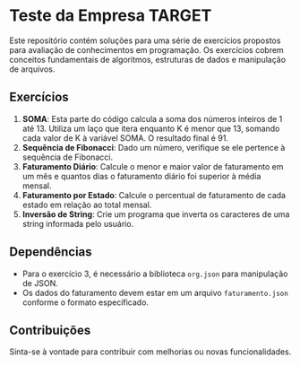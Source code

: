 # Teste da Empresa TARGET

Este repositório contém soluções para uma série de exercícios propostos para avaliação de conhecimentos em programação. Os exercícios cobrem conceitos fundamentais de algoritmos, estruturas de dados e manipulação de arquivos.

## Exercícios

1. **SOMA**: Esta parte do código calcula a soma dos números inteiros de 1 até 13. Utiliza um laço que itera enquanto K é menor que 13, somando cada valor de K à variável SOMA. O resultado final é 91.
2. **Sequência de Fibonacci**: Dado um número, verifique se ele pertence à sequência de Fibonacci.
3. **Faturamento Diário**: Calcule o menor e maior valor de faturamento em um mês e quantos dias o faturamento diário foi superior à média mensal.
4. **Faturamento por Estado**: Calcule o percentual de faturamento de cada estado em relação ao total mensal.
5. **Inversão de String**: Crie um programa que inverta os caracteres de uma string informada pelo usuário.

## Dependências

- Para o exercício 3, é necessário a biblioteca `org.json` para manipulação de JSON.
- Os dados do faturamento devem estar em um arquivo `faturamento.json` conforme o formato especificado.

## Contribuições

Sinta-se à vontade para contribuir com melhorias ou novas funcionalidades. 

